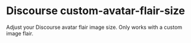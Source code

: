 # Discourse custom-avatar-flair-size
Adjust your Discourse avatar flair image size. Only works with a custom image flair.

